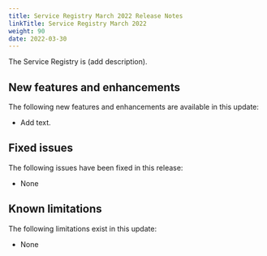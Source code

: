 ```yaml
---
title: Service Registry March 2022 Release Notes
linkTitle: Service Registry March 2022
weight: 90
date: 2022-03-30
---
```


The Service Registry is (add description).

## New features and enhancements

The following new features and enhancements are available in this update:

* Add text.

## Fixed issues

The following issues have been fixed in this release:

* None

## Known limitations

The following limitations exist in this update:

* None
